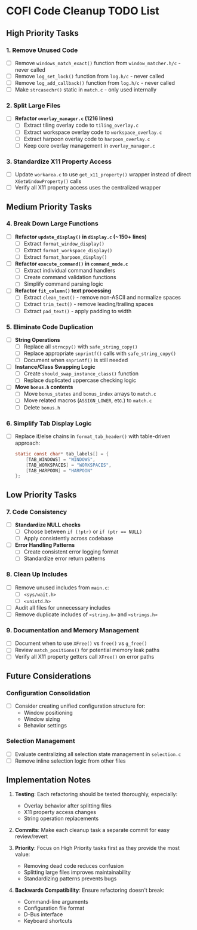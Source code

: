 # COFI Code Cleanup TODO List

## High Priority Tasks

### 1. Remove Unused Code
- [ ] Remove `windows_match_exact()` function from `window_matcher.h/c` - never called
- [ ] Remove `log_set_lock()` function from `log.h/c` - never called
- [ ] Remove `log_add_callback()` function from `log.h/c` - never called
- [ ] Make `strcasechr()` static in `match.c` - only used internally

### 2. Split Large Files
- [ ] **Refactor `overlay_manager.c` (1216 lines)**
  - [ ] Extract tiling overlay code to `tiling_overlay.c`
  - [ ] Extract workspace overlay code to `workspace_overlay.c`
  - [ ] Extract harpoon overlay code to `harpoon_overlay.c`
  - [ ] Keep core overlay management in `overlay_manager.c`

### 3. Standardize X11 Property Access
- [ ] Update `workarea.c` to use `get_x11_property()` wrapper instead of direct `XGetWindowProperty()` calls
- [ ] Verify all X11 property access uses the centralized wrapper

## Medium Priority Tasks

### 4. Break Down Large Functions
- [ ] **Refactor `update_display()` in `display.c` (~150+ lines)**
  - [ ] Extract `format_window_display()`
  - [ ] Extract `format_workspace_display()`
  - [ ] Extract `format_harpoon_display()`

- [ ] **Refactor `execute_command()` in `command_mode.c`**
  - [ ] Extract individual command handlers
  - [ ] Create command validation functions
  - [ ] Simplify command parsing logic

- [ ] **Refactor `fit_column()` text processing**
  - [ ] Extract `clean_text()` - remove non-ASCII and normalize spaces
  - [ ] Extract `trim_text()` - remove leading/trailing spaces
  - [ ] Extract `pad_text()` - apply padding to width

### 5. Eliminate Code Duplication
- [ ] **String Operations**
  - [ ] Replace all `strncpy()` with `safe_string_copy()`
  - [ ] Replace appropriate `snprintf()` calls with `safe_string_copy()`
  - [ ] Document when `snprintf()` is still needed

- [ ] **Instance/Class Swapping Logic**
  - [ ] Create `should_swap_instance_class()` function
  - [ ] Replace duplicated uppercase checking logic

- [ ] **Move `bonus.h` contents**
  - [ ] Move `bonus_states` and `bonus_index` arrays to `match.c`
  - [ ] Move related macros (`ASSIGN_LOWER`, etc.) to `match.c`
  - [ ] Delete `bonus.h`

### 6. Simplify Tab Display Logic
- [ ] Replace if/else chains in `format_tab_header()` with table-driven approach:
  ```c
  static const char* tab_labels[] = {
      [TAB_WINDOWS] = "WINDOWS",
      [TAB_WORKSPACES] = "WORKSPACES",
      [TAB_HARPOON] = "HARPOON"
  };
  ```

## Low Priority Tasks

### 7. Code Consistency
- [ ] **Standardize NULL checks**
  - [ ] Choose between `if (!ptr)` or `if (ptr == NULL)`
  - [ ] Apply consistently across codebase

- [ ] **Error Handling Patterns**
  - [ ] Create consistent error logging format
  - [ ] Standardize error return patterns

### 8. Clean Up Includes
- [ ] Remove unused includes from `main.c`:
  - [ ] `<sys/wait.h>`
  - [ ] `<unistd.h>`
- [ ] Audit all files for unnecessary includes
- [ ] Remove duplicate includes of `<string.h>` and `<strings.h>`

### 9. Documentation and Memory Management
- [ ] Document when to use `XFree()` vs `free()` vs `g_free()`
- [ ] Review `match_positions()` for potential memory leak paths
- [ ] Verify all X11 property getters call `XFree()` on error paths

## Future Considerations

### Configuration Consolidation
- [ ] Consider creating unified configuration structure for:
  - Window positioning
  - Window sizing
  - Behavior settings

### Selection Management
- [ ] Evaluate centralizing all selection state management in `selection.c`
- [ ] Remove inline selection logic from other files

## Implementation Notes

1. **Testing**: Each refactoring should be tested thoroughly, especially:
   - Overlay behavior after splitting files
   - X11 property access changes
   - String operation replacements

2. **Commits**: Make each cleanup task a separate commit for easy review/revert

3. **Priority**: Focus on High Priority tasks first as they provide the most value:
   - Removing dead code reduces confusion
   - Splitting large files improves maintainability
   - Standardizing patterns prevents bugs

4. **Backwards Compatibility**: Ensure refactoring doesn't break:
   - Command-line arguments
   - Configuration file format
   - D-Bus interface
   - Keyboard shortcuts